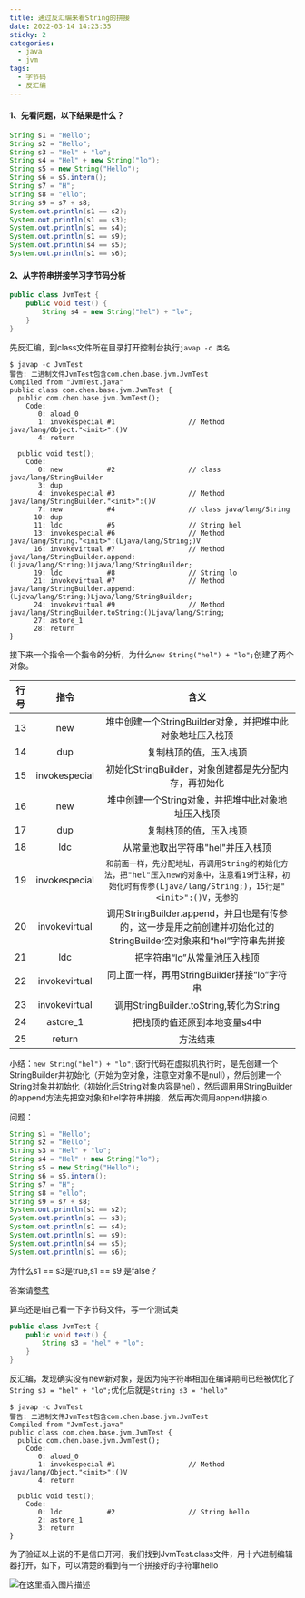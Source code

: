 ```yaml
---
title: 通过反汇编来看String的拼接
date: 2022-03-14 14:23:35
sticky: 2
categories:
  - java
  - jvm
tags:
  - 字节码
  - 反汇编
---
```


#### 1、先看问题，以下结果是什么？

```java
String s1 = "Hello";
String s2 = "Hello";
String s3 = "Hel" + "lo";
String s4 = "Hel" + new String("lo");
String s5 = new String("Hello");
String s6 = s5.intern();
String s7 = "H";
String s8 = "ello";
String s9 = s7 + s8;
System.out.println(s1 == s2);  
System.out.println(s1 == s3);  
System.out.println(s1 == s4);  
System.out.println(s1 == s9);  
System.out.println(s4 == s5); 
System.out.println(s1 == s6); 
```



#### 2、从字符串拼接学习字节码分析

```java
public class JvmTest {
    public void test() {
        String s4 = new String("hel") + "lo";
    }
}
```

先反汇编，到class文件所在目录打开控制台执行`javap -c 类名`

```shell
$ javap -c JvmTest
警告: 二进制文件JvmTest包含com.chen.base.jvm.JvmTest
Compiled from "JvmTest.java"
public class com.chen.base.jvm.JvmTest {
  public com.chen.base.jvm.JvmTest();
    Code:
       0: aload_0
       1: invokespecial #1                  // Method java/lang/Object."<init>":()V
       4: return

  public void test();
    Code:
       0: new           #2                  // class java/lang/StringBuilder
       3: dup
       4: invokespecial #3                  // Method java/lang/StringBuilder."<init>":()V
       7: new           #4                  // class java/lang/String
      10: dup
      11: ldc           #5                  // String hel
      13: invokespecial #6                  // Method java/lang/String."<init>":(Ljava/lang/String;)V
      16: invokevirtual #7                  // Method java/lang/StringBuilder.append:(Ljava/lang/String;)Ljava/lang/StringBuilder;
      19: ldc           #8                  // String lo
      21: invokevirtual #7                  // Method java/lang/StringBuilder.append:(Ljava/lang/String;)Ljava/lang/StringBuilder;
      24: invokevirtual #9                  // Method java/lang/StringBuilder.toString:()Ljava/lang/String;
      27: astore_1
      28: return
}
```

接下来一个指令一个指令的分析，为什么`new String("hel") + "lo";`创建了两个对象。

| 行号 |     指令      |                             含义   |               
| :--: | :-----------: | :----------------------------------------------------------: |
|  13  |      new      |  堆中创建一个StringBuilder对象，并把堆中此对象地址压入栈顶   |
|  14  |      dup      |                    复制栈顶的值，压入栈顶                    |
|  15  | invokespecial |    初始化StringBuilder，对象创建都是先分配内存，再初始化     |
|  16  |      new      |      堆中创建一个String对象，并把堆中此对象地址压入栈顶      |
|  17  |      dup      |                    复制栈顶的值，压入栈顶                    |
|  18  |      ldc      |              从常量池取出字符串"hel"并压入栈顶               |
|  19  | invokespecial | `和前面一样，先分配地址，再调用String的初始化方法，把"hel"压入new的对象中，注意看19行注释，初始化时有传参(Ljava/lang/String;)，15行是"<init>":()V，无参的` |
|  20  | invokevirtual | 调用StringBuilder.append，并且也是有传参的，这一步是用之前创建并初始化过的StringBuilder空对象来和“hel”字符串先拼接 |
|  21  |      ldc      |                 把字符串“lo”从常量池压入栈顶                 |
|  22  | invokevirtual |         同上面一样，再用StringBuilder拼接“lo”字符串          |
|  23  | invokevirtual |           调用StringBuilder.toString,转化为String            |
|  24  |   astore_1    |                 把栈顶的值还原到本地变量s4中                 |
|  25  |    return     |                           方法结束                           |



小结：`new String("hel") + "lo";`该行代码在虚拟机执行时，是先创建一个StringBuilder并初始化（开始为空对象，注意空对象不是null），然后创建一个String对象并初始化（初始化后String对象内容是hel），然后调用用StringBuilder的append方法先把空对象和hel字符串拼接，然后再次调用append拼接lo.



问题：

```java
String s1 = "Hello";
String s2 = "Hello";
String s3 = "Hel" + "lo";
String s4 = "Hel" + new String("lo");
String s5 = new String("Hello");
String s6 = s5.intern();
String s7 = "H";
String s8 = "ello";
String s9 = s7 + s8;
System.out.println(s1 == s2);  
System.out.println(s1 == s3);  
System.out.println(s1 == s4);  
System.out.println(s1 == s9);  
System.out.println(s4 == s5); 
System.out.println(s1 == s6); 
```

为什么s1 == s3是true,s1 == s9 是false？

答案请[参考](http://www.ifcoding.com/archives/284.html)



算鸟还是i自己看一下字节码文件，写一个测试类

```java
public class JvmTest {
    public void test() {
        String s3 = "hel" + "lo";
    }
}
```

反汇编，发现确实没有new新对象，是因为纯字符串相加在编译期间已经被优化了```String s3 = "hel" + "lo";```优化后就是```String s3 = "hello"```

```shell
$ javap -c JvmTest
警告: 二进制文件JvmTest包含com.chen.base.jvm.JvmTest
Compiled from "JvmTest.java"
public class com.chen.base.jvm.JvmTest {
  public com.chen.base.jvm.JvmTest();
    Code:
       0: aload_0
       1: invokespecial #1                  // Method java/lang/Object."<init>":()V
       4: return

  public void test();
    Code:
       0: ldc           #2                  // String hello
       2: astore_1
       3: return
}

```

为了验证以上说的不是信口开河，我们找到JvmTest.class文件，用十六进制编辑器打开，如下，可以清楚的看到有一个拼接好的字符窜hello



![在这里插入图片描述](http://afatpig.oss-cn-chengdu.aliyuncs.com/blog/7357c73b3cda41c0bd78dc7f0304b048.png)
